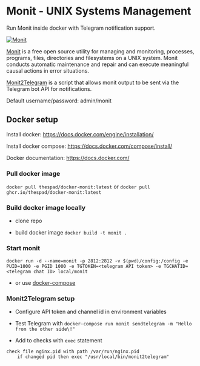 # Monit - UNIX Systems Management

Run Monit inside docker with Telegram notification support.

[![Monit](https://mmonit.com/monit/img/logo.png)](https://mmonit.com/monit/)

[Monit](https://mmonit.com/monit/) is a free open source utility for managing and monitoring, processes, programs, files, directories and filesystems on a UNIX system. Monit conducts automatic maintenance and repair and can execute meaningful causal actions in error situations.

[Monit2Telegram](https://github.com/TheSpad/monit2telegram) is a script that allows monit output to be sent via the Telegram bot API for notifications.

Default username/password: admin/monit

## Docker setup

Install docker: https://docs.docker.com/engine/installation/

Install docker compose: https://docs.docker.com/compose/install/

Docker documentation: https://docs.docker.com/

### Pull docker image

`docker pull thespad/docker-monit:latest`
or
`docker pull ghcr.io/thespad/docker-monit:latest`

### Build docker image locally

- clone repo

- build docker image `docker build -t monit .`

### Start monit
`docker run -d --name=monit -p 2812:2812 -v $(pwd)/config:/config -e PUID=1000 -e PGID 1000 -e TGTOKEN=<telegram API token> -e TGCHATID=<telegram chat ID> local/monit`

- or use [docker-compose](https://github.com/TheSpad/docker-monit/blob/develop/docker-compose.yml)

### Monit2Telegram setup

- Configure API token and channel id in environment variables

- Test Telegram with `docker-compose run monit sendtelegram -m "Hello from the other side\!"`

- Add to checks with `exec` statement

```
check file nginx.pid with path /var/run/nginx.pid
    if changed pid then exec "/usr/local/bin/monit2telegram"
```
